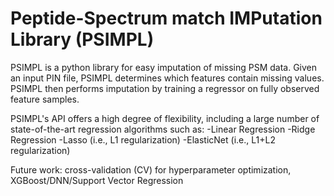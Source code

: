 # Peptide-Spectrum match IMPutation Library (PSIMPL)
PSIMPL is a python library for easy imputation of missing PSM data.  Given an input PIN file, PSIMPL determines which features contain missing values.  PSIMPL then performs imputation by training a regressor on fully observed feature samples.

PSIMPL's API offers a high degree of flexibility, including a large number of state-of-the-art regression algorithms such as:
-Linear Regression
-Ridge Regression
-Lasso (i.e., L1 regularization)
-ElasticNet (i.e., L1+L2 regularization)

Future work: cross-validation (CV) for hyperparameter optimization, XGBoost/DNN/Support Vector Regression
